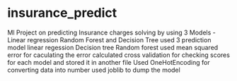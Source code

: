 # insurance_predict
Ml Project on predicting Insurance charges solving by using 3 Models - Linear regression Random Forest and Decision Tree
used 3 prediction model 
linear regession
Decision tree 
Random forest
used mean squared error for caculating the error 
calculated cross validation for checking scores for each model and stored it in another file 
Used OneHotEncoding for converting data into number
used joblib to dump the model
